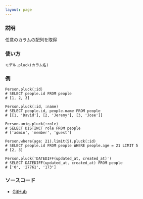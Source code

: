 ```yaml
---
layout: page
---
```

### 説明
任意のカラムの配列を取得

### 使い方
    モデル.pluck(カラム名)

### 例
    Person.pluck(:id)
    # SELECT people.id FROM people
    # [1, 2, 3]

    Person.pluck(:id, :name)
    # SELECT people.id, people.name FROM people
    # [[1, 'David'], [2, 'Jeremy'], [3, 'Jose']]

    Person.uniq.pluck(:role)
    # SELECT DISTINCT role FROM people
    # ['admin', 'member', 'guest']

    Person.where(age: 21).limit(5).pluck(:id)
    # SELECT people.id FROM people WHERE people.age = 21 LIMIT 5
    # [2, 3]

    Person.pluck('DATEDIFF(updated_at, created_at)')
    # SELECT DATEDIFF(updated_at, created_at) FROM people
    # ['0', '27761', '173']

### ソースコード
* [GitHub](https://github.com/rails/rails/blob/f33d52c95217212cbacc8d5e44b5a8e3cdc6f5b3/activerecord/lib/active_record/relation/calculations.rb#L181)